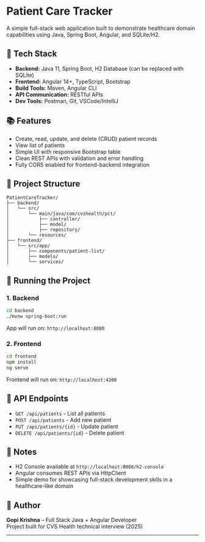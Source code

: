 
# Patient Care Tracker

A simple full-stack web application built to demonstrate healthcare domain capabilities using Java, Spring Boot, Angular, and SQLite/H2.

## 🔧 Tech Stack
- **Backend:** Java 11, Spring Boot, H2 Database (can be replaced with SQLite)
- **Frontend:** Angular 14+, TypeScript, Bootstrap
- **Build Tools:** Maven, Angular CLI
- **API Communication:** RESTful APIs
- **Dev Tools:** Postman, Git, VSCode/IntelliJ

## 📚 Features
- Create, read, update, and delete (CRUD) patient records
- View list of patients
- Simple UI with responsive Bootstrap table
- Clean REST APIs with validation and error handling
- Fully CORS enabled for frontend-backend integration

## 📁 Project Structure
```
PatientCareTracker/
├── backend/
│   └── src/
│       └── main/java/com/cvshealth/pct/
│           ├── controller/
│           ├── model/
│           ├── repository/
│       └── resources/
├── frontend/
│   └── src/app/
│       ├── components/patient-list/
│       ├── models/
│       └── services/
```

## 🚀 Running the Project

### 1. Backend
```bash
cd backend
./mvnw spring-boot:run
```
App will run on: `http://localhost:8080`

### 2. Frontend
```bash
cd frontend
npm install
ng serve
```
Frontend will run on: `http://localhost:4200`

## 📌 API Endpoints
- `GET /api/patients` - List all patients
- `POST /api/patients` - Add new patient
- `PUT /api/patients/{id}` - Update patient
- `DELETE /api/patients/{id}` - Delete patient

## 📃 Notes
- H2 Console available at `http://localhost:8080/h2-console`
- Angular consumes REST APIs via HttpClient
- Simple demo for showcasing full-stack development skills in a healthcare-like domain

## 🙋 Author
**Gopi Krishna** – Full Stack Java + Angular Developer  
Project built for CVS Health technical interview (2025)

---

